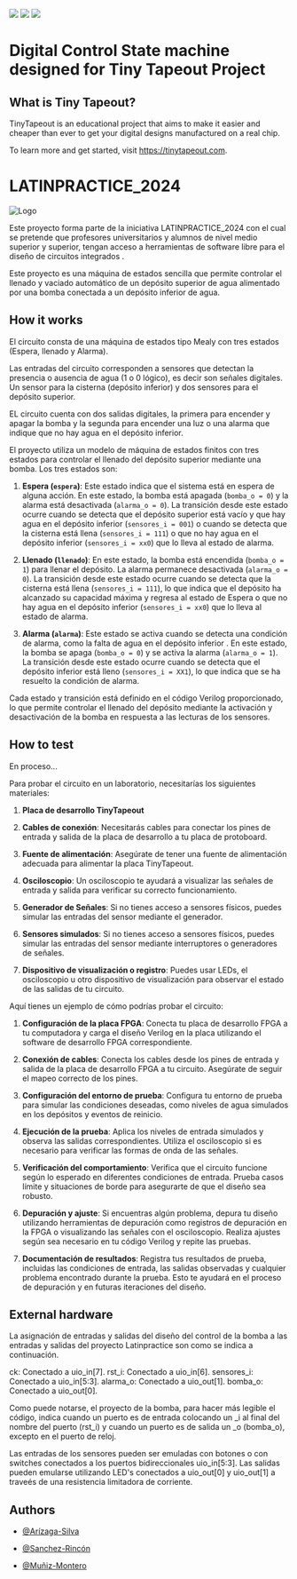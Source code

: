 ![](../../workflows/gds/badge.svg) ![](../../workflows/docs/badge.svg) ![](../../workflows/test/badge.svg)

# Digital Control State machine designed for Tiny Tapeout Project  


## What is Tiny Tapeout?

TinyTapeout is an educational project that aims to make it easier and cheaper than ever to get your digital designs manufactured on a real chip.

To learn more and get started, visit https://tinytapeout.com.


# LATINPRACTICE_2024
![Logo](https://latinpracticecom.files.wordpress.com/2023/06/logo-lp-2-1.png)

Este proyecto  forma parte de la iniciativa LATINPRACTICE_2024
con el cual se pretende que profesores universitarios y alumnos de nivel medio superior y superior, tengan acceso a herramientas de software libre para el diseño de circuitos integrados .

Este proyecto es una máquina de estados sencilla que permite controlar el llenado y vaciado automático de un depósito superior de agua alimentado por una bomba conectada a un depósito inferior de agua.


## How it works
El circuito consta de una máquina de estados tipo Mealy con tres estados (Espera, llenado y Alarma).

Las entradas del circuito corresponden a sensores que detectan la presencia o ausencia de agua (1 o 0 lógico), es decir son señales digitales. Un sensor para la cisterna (depósito inferior) y dos sensores para el depósito superior. 

EL circuito cuenta con dos salidas digitales, la primera para encender y apagar la bomba y la segunda para encender una luz o una alarma que indique que no hay agua en el depósito inferior.

El proyecto utiliza un modelo de máquina de estados finitos con tres estados para controlar el llenado del depósito superior mediante una bomba. Los tres estados son:

1. **Espera (`espera`)**: Este estado indica que el sistema está en espera de alguna acción. En este estado, la bomba está apagada (`bomba_o = 0`) y la alarma está desactivada (`alarma_o = 0`). La transición desde este estado ocurre cuando se detecta que el depósito superior está vacío y que hay agua en el depósito inferior (`sensores_i = 001`) o cuando se detecta que la cisterna está llena (`sensores_i = 111`)  o que no hay agua en el depósito inferior (`sensores_i = xx0`) que lo lleva al estado de alarma.

2. **Llenado (`llenado`)**: En este estado, la bomba está encendida (`bomba_o = 1`) para llenar el depósito. La alarma permanece desactivada (`alarma_o = 0`). La transición desde este estado ocurre cuando se detecta que la cisterna está llena (`sensores_i = 111`), lo que indica que el depósito ha alcanzado su capacidad máxima  y regresa al estado de Espera o que no hay agua en el depósito inferior (`sensores_i = xx0`) que lo lleva al estado de alarma.

3. **Alarma (`alarma`)**: Este estado se activa cuando se detecta una condición de alarma, como la falta de agua en el depósito inferior . En este estado, la bomba se apaga (`bomba_o = 0`) y se activa la alarma (`alarma_o = 1`). La transición desde este estado ocurre cuando se detecta que el depósito inferior está lleno (`sensores_i = XX1`), lo que indica que se ha resuelto la condición de alarma.

Cada estado y transición está definido en el código Verilog proporcionado, lo que permite controlar el llenado del depósito mediante la activación y desactivación de la bomba en respuesta a las lecturas de los sensores.



## How to test
En proceso...

Para probar el circuito en un laboratorio, necesitarías los siguientes materiales:

1. **Placa de desarrollo TinyTapeout**

2. **Cables de conexión**: Necesitarás cables para conectar los pines de entrada y salida de la placa de desarrollo a tu placa de protoboard.

3. **Fuente de alimentación**: Asegúrate de tener una fuente de alimentación adecuada para alimentar la placa TinyTapeout.

4. **Osciloscopio**: Un osciloscopio te ayudará a visualizar las señales de entrada y salida para verificar su correcto funcionamiento.

6. **Generador de Señales**: Si no tienes acceso a sensores físicos, puedes simular las entradas del sensor mediante el generador.

6. **Sensores simulados**: Si no tienes acceso a sensores físicos, puedes simular las entradas del sensor mediante interruptores o generadores de señales.

7. **Dispositivo de visualización o registro**: Puedes usar LEDs, el osciloscopio u otro dispositivo de visualización para observar el estado de las salidas de tu circuito.

Aquí tienes un ejemplo de cómo podrías probar el circuito:

1. **Configuración de la placa FPGA**: Conecta tu placa de desarrollo FPGA a tu computadora y carga el diseño Verilog en la placa utilizando el software de desarrollo FPGA correspondiente.

2. **Conexión de cables**: Conecta los cables desde los pines de entrada y salida de la placa de desarrollo FPGA a tu circuito. Asegúrate de seguir el mapeo correcto de los pines.

3. **Configuración del entorno de prueba**: Configura tu entorno de prueba para simular las condiciones deseadas, como niveles de agua simulados en los depósitos y eventos de reinicio.

4. **Ejecución de la prueba**: Aplica los niveles de entrada simulados y observa las salidas correspondientes. Utiliza el osciloscopio si es necesario para verificar las formas de onda de las señales.

5. **Verificación del comportamiento**: Verifica que el circuito funcione según lo esperado en diferentes condiciones de entrada. Prueba casos límite y situaciones de borde para asegurarte de que el diseño sea robusto.

6. **Depuración y ajuste**: Si encuentras algún problema, depura tu diseño utilizando herramientas de depuración como registros de depuración en la FPGA o visualizando las señales con el osciloscopio. Realiza ajustes según sea necesario en tu código Verilog y repite las pruebas.

7. **Documentación de resultados**: Registra tus resultados de prueba, incluidas las condiciones de entrada, las salidas observadas y cualquier problema encontrado durante la prueba. Esto te ayudará en el proceso de depuración y en futuras iteraciones del diseño.


## External hardware
La asignación de entradas y salidas del diseño del control de la bomba a las entradas y salidas del proyecto Latinpractice son como se indica a continuación.

ck:       Conectado a   uio_in[7].
rst_i:    Conectado a   uio_in[6].
sensores_i: Conectado a uio_in[5:3].
alarma_o: Conectado a uio_out[1].
bomba_o:  Conectado a uio_out[0].

Como puede notarse, el proyecto de la bomba, para hacer más legible el código, indica cuando un puerto es de entrada colocando un _i al final del nombre del puerto (rst_i) y cuando un puerto es de salida un _o (bomba_o), excepto en el puerto de reloj.

Las entradas de los sensores pueden ser emuladas con botones o con switches conectados a los puertos bidireccionales uio_in[5:3]. Las salidas pueden emularse utilizando LED's conectados a uio_out[0] y uio_out[1] a traveés de una resistencia limitadora de corriente.

## Authors

- [@Arízaga-Silva](https://www.researchgate.net/profile/Juan-Antonio-Arizaga-Silva)

- [@Sanchez-Rincón](https://www.researchgate.net/profile/Ismael_Rincon)

- [@Muñiz-Montero](https://www.researchgate.net/profile/Carlos-Muniz-Montero)
